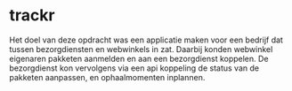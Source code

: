# trackr

Het doel van deze opdracht was een applicatie maken voor een bedrijf dat tussen bezorgdiensten en webwinkels in zat. Daarbij konden webwinkel eigenaren pakketen aanmelden en aan een bezorgdienst koppelen.
De bezorgdienst kon vervolgens via een api koppeling de status van de pakketen aanpassen, en ophaalmomenten inplannen. 
